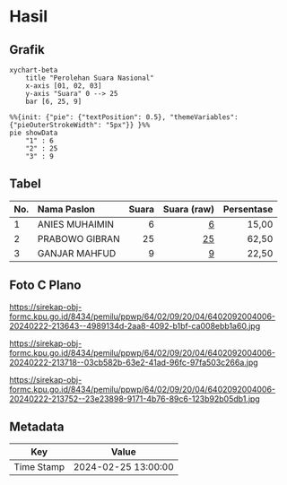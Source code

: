 # Hasil

## Grafik

```mermaid
xychart-beta
    title "Perolehan Suara Nasional"
    x-axis [01, 02, 03]
    y-axis "Suara" 0 --> 25
    bar [6, 25, 9]
```

```mermaid
%%{init: {"pie": {"textPosition": 0.5}, "themeVariables": {"pieOuterStrokeWidth": "5px"}} }%%
pie showData
    "1" : 6
    "2" : 25
    "3" : 9
```

## Tabel

| No. | Nama Paslon    | Suara | Suara (raw) | Persentase |
|:--- |:-------------- | -----:| -----------:| ----------:|
| 1   | ANIES MUHAIMIN | 6     | [6][p-1]    | 15,00      |
| 2   | PRABOWO GIBRAN | 25    | [25][p-2]   | 62,50      |
| 3   | GANJAR MAHFUD  | 9     | [9][p-3]    | 22,50      |


[p-1]: https://github.com/gigit-pemilu/pemilu-2024/blob/main/pilpres/hitung-suara/sub/64-kalimantan-timur/sub/02-kutai-kartanegara/sub/09-kenohan/sub/2004-kahala/sub/006-tps/sub/paslon-1.txt
[p-2]: https://github.com/gigit-pemilu/pemilu-2024/blob/main/pilpres/hitung-suara/sub/64-kalimantan-timur/sub/02-kutai-kartanegara/sub/09-kenohan/sub/2004-kahala/sub/006-tps/sub/paslon-2.txt
[p-3]: https://github.com/gigit-pemilu/pemilu-2024/blob/main/pilpres/hitung-suara/sub/64-kalimantan-timur/sub/02-kutai-kartanegara/sub/09-kenohan/sub/2004-kahala/sub/006-tps/sub/paslon-3.txt

## Foto C Plano

https://sirekap-obj-formc.kpu.go.id/8434/pemilu/ppwp/64/02/09/20/04/6402092004006-20240222-213643--4989134d-2aa8-4092-b1bf-ca008ebb1a60.jpg

https://sirekap-obj-formc.kpu.go.id/8434/pemilu/ppwp/64/02/09/20/04/6402092004006-20240222-213718--03cb582b-63e2-41ad-96fc-97fa503c266a.jpg

https://sirekap-obj-formc.kpu.go.id/8434/pemilu/ppwp/64/02/09/20/04/6402092004006-20240222-213752--23e23898-9171-4b76-89c6-123b92b05db1.jpg


## Metadata

| Key        | Value               |
| ---------- | ------------------- |
| Time Stamp | 2024-02-25 13:00:00 |



